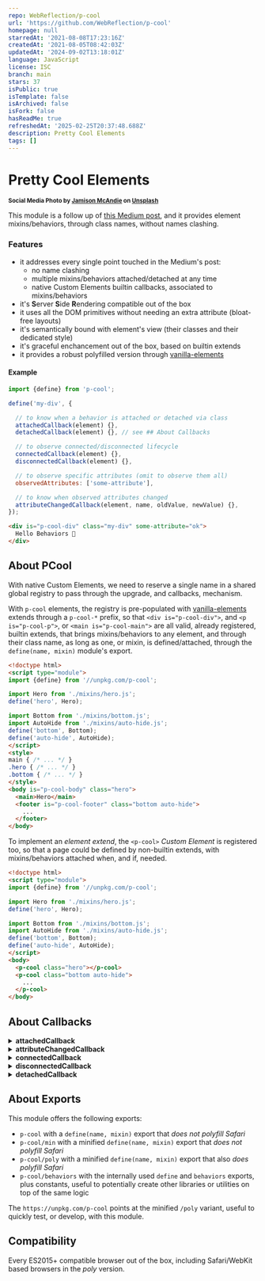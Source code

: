```yaml
---
repo: WebReflection/p-cool
url: 'https://github.com/WebReflection/p-cool'
homepage: null
starredAt: '2021-08-08T17:23:16Z'
createdAt: '2021-08-05T08:42:03Z'
updatedAt: '2024-09-02T13:18:01Z'
language: JavaScript
license: ISC
branch: main
stars: 37
isPublic: true
isTemplate: false
isArchived: false
isFork: false
hasReadMe: true
refreshedAt: '2025-02-25T20:37:48.688Z'
description: Pretty Cool Elements
tags: []
---
```


# Pretty Cool Elements

<sup>**Social Media Photo by [Jamison McAndie](https://unsplash.com/@jamomca) on [Unsplash](https://unsplash.com/)**</sup>


This module is a follow up of [this Medium post](https://webreflection.medium.com/about-web-components-cc3e8b4035b0), and it provides element mixins/behaviors, through class names, without names clashing.


### Features

  * it addresses every single point touched in the Medium's post:
    * no name clashing
    * multiple mixins/behaviors attached/detached at any time
    * native Custom Elements builtin callbacks, associated to mixins/behaviors
  * it's **S**erver **S**ide **R**endering compatible out of the box
  * it uses all the DOM primitives without needing an extra attribute (bloat-free layouts)
  * it's semantically bound with element's view (their classes and their dedicated style)
  * it's graceful enchancement out of the box, based on builtin extends
  * it provides a robust polyfilled version through [vanilla-elements](https://github.com/WebReflection/vanilla-elements#readme)


#### Example

```js
import {define} from 'p-cool';

define('my-div', {

  // to know when a behavior is attached or detached via class
  attachedCallback(element) {},
  detachedCallback(element) {}, // see ## About Callbacks

  // to observe connected/disconnected lifecycle
  connectedCallback(element) {},
  disconnectedCallback(element) {},

  // to observe specific attributes (omit to observe them all)
  observedAttributes: ['some-attribute'],

  // to know when observed attributes changed
  attributeChangedCallback(element, name, oldValue, newValue) {},
});
```

```html
<div is="p-cool-div" class="my-div" some-attribute="ok">
  Hello Behaviors 👋
</div>
```

## About PCool

With native Custom Elements, we need to reserve a single name in a shared global registry to pass through the upgrade, and callbacks, mechanism.

With `p-cool` elements, the registry is pre-populated with [vanilla-elements](https://github.com/WebReflection/vanilla-elements#readme) extends through a `p-cool-*` prefix, so that `<div is="p-cool-div">`, and `<p is="p-cool-p">`, or `<main is="p-cool-main">` are all valid, already registered, builtin extends, that brings mixins/behaviors to any element, and through their class name, as long as one, or mixin, is defined/attached, through the `define(name, mixin)` module's export.

```html
<!doctype html>
<script type="module">
import {define} from '//unpkg.com/p-cool';

import Hero from './mixins/hero.js';
define('hero', Hero);

import Bottom from './mixins/bottom.js';
import AutoHide from './mixins/auto-hide.js';
define('bottom', Bottom);
define('auto-hide', AutoHide);
</script>
<style>
main { /* ... */ }
.hero { /* ... */ }
.bottom { /* ... */ }
</style>
<body is="p-cool-body" class="hero">
  <main>Hero</main>
  <footer is="p-cool-footer" class="bottom auto-hide">
    ...
  </footer>
</body>
```

To implement an *element extend*, the `<p-cool>` *Custom Element* is registered too, so that a page could be defined by non-builtin extends, with mixins/behaviors attached when, and if, needed.

```html
<!doctype html>
<script type="module">
import {define} from '//unpkg.com/p-cool';

import Hero from './mixins/hero.js';
define('hero', Hero);

import Bottom from './mixins/bottom.js';
import AutoHide from './mixins/auto-hide.js';
define('bottom', Bottom);
define('auto-hide', AutoHide);
</script>
<body>
  <p-cool class="hero"></p-cool>
  <p-cool class="bottom auto-hide">
    ...
  </p-cool>
</body>
```


## About Callbacks

<details>
  <summary><strong>attachedCallback</strong></summary>
  <div>

This callback is granted to be invoked only *once*, and *before* any other callback, whenever a mixin/behavior is attached through the element's class, somehow simulating what a `constructor` would do with Custom Elements.

This callback is ideal to add related event listeners, setup an element for the specific mixin/behavior, and so on.

Please note that if a mixin/behavior is detached, and then re-attached, this callback *will* be invoked again.

  </div>
</details>

<details>
  <summary><strong>attributeChangedCallback</strong></summary>
  <div>

If any `observedAttributes` is specified, or if there is an `attributeChangedCallback`, this is invoked every time observed attributes change.

Like it is for *Custom Elements*, this callback is invoked, after a mixin/behavior is attached, hence *after* `attachedCallback`, but *before* `connectedCallback`.

This callback is also invoked during the element lifecycle, whenever observed attributes change, providing the `oldValue` and the `newValue`.

Both values are `null` if there was not attribute, or if the attribute got removed, replicating the native *Custom Element* behavior.

  </div>
</details>

<details>
  <summary><strong>connectedCallback</strong></summary>
  <div>

This callback is granted to be invoked *after* an element gets a new mixin/behavior, if the element is already live, and every other time the element gets moved or re-appended on the DOM, exactly like it is for native *Custom Elements*.

Please note that when a mixin/behavior is attached, and there are observed attributes, this callback will be invoked *after* `attributeChangedCallback`.

  </div>
</details>

<details>
  <summary><strong>disconnectedCallback</strong></summary>
  <div>

This callback is granted to be invoked when an element gets removed from the DOM, and it would never trigger if the `connectedCallback` didn't happen already.

Both callbacks are the ideal place to attach, on *connected*, and remove, on *disconnected*, timers, animations, or idle related callbacks, as even when elements get trashed, both callbacks are granted to be executed, and in the right order of events.

  </div>
</details>

<details>
  <summary><strong>detachedCallback</strong></summary>
  <div>

This callback is **not granted to be invoked** if an element get trashed, but it's granted to be invoked *after* `disconnectedCallback`, if a mixin/behavior is removed from an element.

Please note that this callback is *not* really useful for elements that might be, or may not be, trashed, because there is no way to use a *FinalizationRegistry* and pass along the `element`, but it's very hando for those elements that never leave the DOM, but might change, over time, their classes, hence their mixins/behaviors.

```js
import {define} from 'p-cool';

define('mixin', {
  attachedCallback(element) {
    console.log('mixin attached');
  },
  detachedCallback(element) {
    console.log('mixin detached');
  }
});

// example
document.body.innerHTML = `
  <div id="first" class="mixin">First</div>
  <div id="second" class="mixin">Second</div>
`;
// logs "mixin attached" twice

// will **not** "mixin detached"
first.remove();

// it **will** log "mixin detached"
second.classList.remove('mixin');
```

  </div>
</details>

## About Exports

This module offers the following exports:

  * `p-cool` with a `define(name, mixin)` export that *does not polyfill Safari*
  * `p-cool/min` with a minified `define(name, mixin)` export that *does not polyfill Safari*
  * `p-cool/poly` with a minified `define(name, mixin)` export that also *does polyfill Safari*
  * `p-cool/behaviors` with the internally used `define` and `behaviors` exports, plus constants, useful to potentially create other libraries or utilities on top of the same logic

The `https://unpkg.com/p-cool` points at the minified `/poly` variant, useful to quickly test, or develop, with this module.


## Compatibility

Every ES2015+ compatible browser out of the box, including Safari/WebKit based browsers in the *poly* version.
